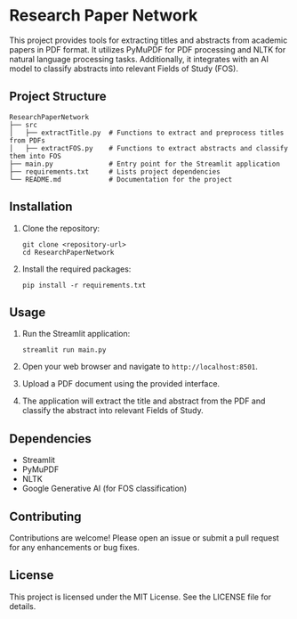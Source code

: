 # Research Paper Network

This project provides tools for extracting titles and abstracts from academic papers in PDF format. It utilizes PyMuPDF for PDF processing and NLTK for natural language processing tasks. Additionally, it integrates with an AI model to classify abstracts into relevant Fields of Study (FOS).

## Project Structure

```
ResearchPaperNetwork
├── src
│   ├── extractTitle.py  # Functions to extract and preprocess titles from PDFs
│   ├── extractFOS.py    # Functions to extract abstracts and classify them into FOS
├── main.py              # Entry point for the Streamlit application
├── requirements.txt     # Lists project dependencies
└── README.md            # Documentation for the project
```

## Installation

1. Clone the repository:
   ```
   git clone <repository-url>
   cd ResearchPaperNetwork
   ```

2. Install the required packages:
   ```
   pip install -r requirements.txt
   ```

## Usage

1. Run the Streamlit application:
   ```
   streamlit run main.py
   ```

2. Open your web browser and navigate to `http://localhost:8501`.

3. Upload a PDF document using the provided interface.

4. The application will extract the title and abstract from the PDF and classify the abstract into relevant Fields of Study.

## Dependencies

- Streamlit
- PyMuPDF
- NLTK
- Google Generative AI (for FOS classification)

## Contributing

Contributions are welcome! Please open an issue or submit a pull request for any enhancements or bug fixes.

## License

This project is licensed under the MIT License. See the LICENSE file for details.